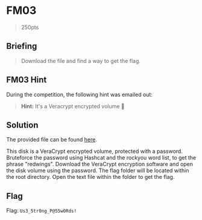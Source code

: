 # FM03
> 250pts

## Briefing
> Download the file and find a way to get the flag.

## FM03 Hint
During the competition, the following hint was emailed out:

> **Hint:** It's a Veracrypt encrypted volume 🤔

## Solution
The provided file can be found [here](fm03.zip).

This disk is a VeraCrypt encrypted volume, protected with a password. Bruteforce the password using Hashcat and the rockyou word list, to get the phrase "redwings". Download the VeraCrypt encryption software and open the disk volume using the password. The flag folder will be located within the root directory. Open the text file within the folder to get the flag.

## Flag
Flag: `Us3_5tr0ng_P@55w0Rds!`
